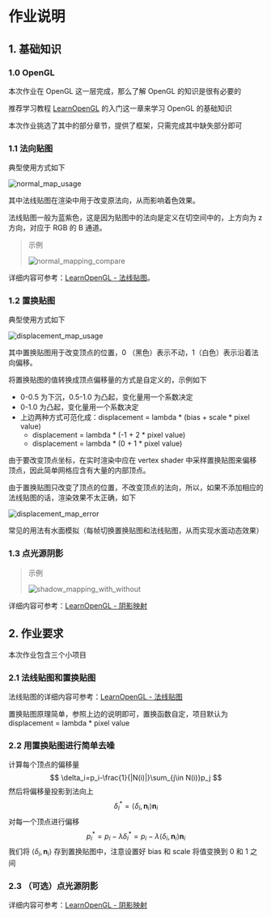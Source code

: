 # 作业说明

## 1. 基础知识

### 1.0 OpenGL

本次作业在 OpenGL 这一层完成，那么了解 OpenGL 的知识是很有必要的

推荐学习教程 [LearnOpenGL](https://learnopengl-cn.github.io/) 的入门这一章来学习 OpenGL 的基础知识

本次作业挑选了其中的部分章节，提供了框架，只需完成其中缺失部分即可

### 1.1 法向贴图

典型使用方式如下

![normal_map_usage](https://cdn.jsdelivr.net/gh/Ubpa/USTC_CG_Data@master/Homeworks/08_Shader/normal_map_usage.jpg)

其中法线贴图在渲染中用于改变原法向，从而影响着色效果。

法线贴图一般为蓝紫色，这是因为贴图中的法向是定义在切空间中的，上方向为 z 方向，对应于 RGB 的 B 通道。

> 示例
>
> ![normal_mapping_compare](https://cdn.jsdelivr.net/gh/Ubpa/USTC_CG_Data@master/Homeworks/08_Shader/normal_mapping_compare.jpg)

详细内容可参考：[LearnOpenGL - 法线贴图](https://learnopengl-cn.github.io/05%20Advanced%20Lighting/04%20Normal%20Mapping/)。

### 1.2 置换贴图

典型使用方式如下

![displacement_map_usage](https://cdn.jsdelivr.net/gh/Ubpa/USTC_CG_Data@master/Homeworks/08_Shader/displacement_map_usage.jpg)

其中置换贴图用于改变顶点的位置，0 （黑色）表示不动，1（白色）表示沿着法向偏移。

将置换贴图的值转换成顶点偏移量的方式是自定义的，示例如下

- 0-0.5 为下沉，0.5-1.0 为凸起，变化量用一个系数决定
- 0-1.0 为凸起，变化量用一个系数决定
- 上边两种方式可范化成：displacement = lambda * (bias + scale * pixel value)
  - displacement = lambda * (-1 + 2 * pixel value)
  - displacement = lambda * (0 + 1 * pixel value)

由于要改变顶点坐标，在实时渲染中应在 vertex shader 中采样置换贴图来偏移顶点，因此简单网格应含有大量的内部顶点。

由于置换贴图只改变了顶点的位置，不改变顶点的法向，所以，如果不添加相应的法线贴图的话，渲染效果不太正确，如下

![displacement_map_error](https://cdn.jsdelivr.net/gh/Ubpa/USTC_CG_Data@master/Homeworks/08_Shader/displacement_map_error.jpg)



常见的用法有水面模拟（每帧切换置换贴图和法线贴图，从而实现水面动态效果）

### 1.3 点光源阴影

> 示例
>
> ![shadow_mapping_with_without](https://cdn.jsdelivr.net/gh/Ubpa/USTC_CG_Data@master/Homeworks/08_Shader/shadow_mapping_with_without.jpg)

详细内容可参考：[LearnOpenGL - 阴影映射](https://learnopengl-cn.github.io/05%20Advanced%20Lighting/03%20Shadows/01%20Shadow%20Mapping/) 

## 2. 作业要求

本次作业包含三个小项目

### 2.1 法线贴图和置换贴图

法线贴图的详细内容可参考：[LearnOpenGL - 法线贴图](https://learnopengl-cn.github.io/05%20Advanced%20Lighting/04%20Normal%20Mapping/) 

置换贴图原理简单，参照上边的说明即可，置换函数自定，项目默认为 displacement = lambda * pixel value

### 2.2 用置换贴图进行简单去噪

计算每个顶点的偏移量
$$
\delta_i=p_i-\frac{1}{|N(i)|}\sum_{j\in N(i)}p_j
$$
然后将偏移量投影到法向上
$$
\delta^*_i=\langle\delta_i,\pmb{n}_i\rangle \pmb{n}_i
$$
对每一个顶点进行偏移
$$
p^*_i=p_i-\lambda \delta_i^*=p_i-\lambda\langle\delta_i,\pmb{n}_i\rangle \pmb{n}_i
$$
我们将 $\langle\delta_i,\pmb{n}_i\rangle$ 存到置换贴图中，注意设置好 bias 和 scale 将值变换到 0 和 1 之间

### 2.3 （可选）点光源阴影

详细内容可参考：[LearnOpenGL - 阴影映射](https://learnopengl-cn.github.io/05%20Advanced%20Lighting/03%20Shadows/01%20Shadow%20Mapping/) 

